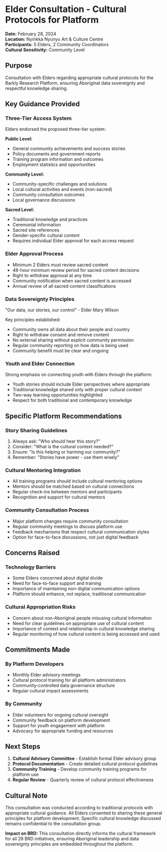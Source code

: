 # Elder Consultation - Cultural Protocols for Platform
**Date:** February 28, 2024  
**Location:** Nyinkka Nyunyu Art & Culture Centre  
**Participants:** 5 Elders, 2 Community Coordinators  
**Cultural Sensitivity:** Community Level  

## Purpose

Consultation with Elders regarding appropriate cultural protocols for the Barkly Research Platform, ensuring Aboriginal data sovereignty and respectful knowledge sharing.

## Key Guidance Provided

### Three-Tier Access System
Elders endorsed the proposed three-tier system:

**Public Level:**
- General community achievements and success stories
- Policy documents and government reports
- Training program information and outcomes
- Employment statistics and opportunities

**Community Level:**
- Community-specific challenges and solutions
- Local cultural activities and events (non-sacred)
- Community consultation outcomes
- Local governance discussions

**Sacred Level:**
- Traditional knowledge and practices
- Ceremonial information
- Sacred site references
- Gender-specific cultural content
- Requires individual Elder approval for each access request

### Elder Approval Process
- Minimum 2 Elders must review sacred content
- 48-hour minimum review period for sacred content decisions
- Right to withdraw approval at any time
- Community notification when sacred content is accessed
- Annual review of all sacred content classifications

### Data Sovereignty Principles
"Our data, our stories, our control" - Elder Mary Wilson

Key principles established:
- Community owns all data about their people and country
- Right to withdraw consent and remove content
- No external sharing without explicit community permission
- Regular community reporting on how data is being used
- Community benefit must be clear and ongoing

### Youth and Elder Connection
Strong emphasis on connecting youth with Elders through the platform:
- Youth stories should include Elder perspectives where appropriate
- Traditional knowledge shared only with proper cultural context
- Two-way learning opportunities highlighted
- Respect for both traditional and contemporary knowledge

## Specific Platform Recommendations

### Story Sharing Guidelines
1. Always ask: "Who should hear this story?"
2. Consider: "What is the cultural context needed?"
3. Ensure: "Is this helping or harming our community?"
4. Remember: "Stories have power - use them wisely"

### Cultural Mentoring Integration
- All training programs should include cultural mentoring options
- Mentors should be matched based on cultural connections
- Regular check-ins between mentors and participants
- Recognition and support for cultural mentors

### Community Consultation Process
- Major platform changes require community consultation
- Regular community meetings to discuss platform use
- Feedback mechanisms that respect cultural communication styles
- Option for face-to-face discussions, not just digital feedback

## Concerns Raised

### Technology Barriers
- Some Elders concerned about digital divide
- Need for face-to-face support and training
- Importance of maintaining non-digital communication options
- Platform should enhance, not replace, traditional communication

### Cultural Appropriation Risks
- Concern about non-Aboriginal people misusing cultural information
- Need for clear guidelines on appropriate use of cultural content
- Importance of context and relationship in cultural knowledge sharing
- Regular monitoring of how cultural content is being accessed and used

## Commitments Made

### By Platform Developers
- Monthly Elder advisory meetings
- Cultural protocol training for all platform administrators
- Community-controlled data governance structure
- Regular cultural impact assessments

### By Community
- Elder volunteers for ongoing cultural oversight
- Community feedback on platform development
- Support for youth engagement with platform
- Advocacy for appropriate funding and resources

## Next Steps

1. **Cultural Advisory Committee** - Establish formal Elder advisory group
2. **Protocol Documentation** - Create detailed cultural protocol guidelines
3. **Community Training** - Develop community training programs for platform use
4. **Regular Review** - Quarterly review of cultural protocol effectiveness

## Cultural Note

This consultation was conducted according to traditional protocols with appropriate cultural guidance. All Elders consented to sharing these general principles for platform development. Specific cultural knowledge discussed remains confidential to the consultation group.

**Impact on BRD:** This consultation directly informs the cultural framework for all 28 BRD initiatives, ensuring Aboriginal leadership and data sovereignty principles are embedded throughout the platform.